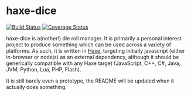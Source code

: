 # haxe-dice

[![Build Status](https://drone-gh.thomaslucas.co.uk/api/badges/tjwlucas/haxe-dice/status.svg)](https://drone-gh.thomaslucas.co.uk/tjwlucas/haxe-dice)
[![Coverage Status](https://minio.thomaslucas.co.uk/haxe-dice/coverage/badge.svg)](https://drone-gh.thomaslucas.co.uk/tjwlucas/haxe-dice)

haxe-dice is a(nother!) die roll manager. It is primarily a personal interest project to produce something which can be used across a variety of platforms. As such, it is written in [Haxe](https://haxe.org), targeting initially javascript (either in-browser or nodejs) as an external dependency, although it should be generically compatible with any Haxe target (JavaScript, C++, C#, Java, JVM, Python, Lua, PHP, Flash).

It is still barely even a prototype, the README will be updated when it actually does something.